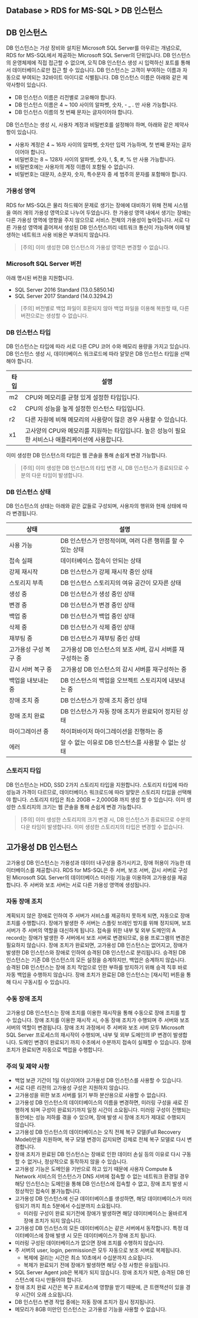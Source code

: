 ## Database > RDS for MS-SQL > DB 인스턴스

## DB 인스턴스

DB 인스턴스는 가상 장비와 설치된 Microsoft SQL Server를 아우르는 개념으로, RDS for MS-SQL에서 제공하는 Microsoft SQL Server의 단위입니다.
DB 인스턴스의 운영체제에 직접 접근할 수 없으며, 오직 DB 인스턴스 생성 시 입력하신 포트를 통해서 데이터베이스로만 접근 할 수 있습니다.
DB 인스턴스는 고객이 부여하는 이름과 자동으로 부여되는 32바이트 아이디로 식별됩니다. 
DB 인스턴스 이름은 아래와 같은 제약사항이 있습니다.

* DB 인스턴스 이름은 리전별로 고유해야 합니다.
* DB 인스턴스 이름은 4 ~ 100 사이의 알파벳, 숫자, - _ . 만 사용 가능합니다.
* DB 인스턴스 이름의 첫 번째 문자는 글자이어야 합니다.

DB 인스턴스는 생성 시, 사용자 계정과 비밀번호를 설정해야 하며, 아래와 같은 제약사항이 있습니다.

* 사용자 계정은 4 ~ 16자 사이의 알파벳, 숫자만 입력 가능하며, 첫 번째 문자는 글자이어야 합니다.
* 비밀번호는 8 ~ 128자 사이의 알파벳, 숫자, !, $, #, % 만 사용 가능합니다. 
* 비밀번호에는 사용자의 계정 이름이 포함될 수 없습니다.
* 비밀번호는 대문자, 소문자, 숫자, 특수문자 중 세 범주의 문자를 포함해야 합니다.

### 가용성 영역

RDS for MS-SQL은 물리 하드웨어 문제로 생기는 장애에 대비하기 위해 전체 시스템을 여러 개의 가용성 영역으로 나누어 두었습니다. 한 가용성 영역 내에서 생기는 장애는 다른 가용성 영역에 영향을 주지 않으므로 서비스 전체의 가용성이 높아집니다. 서로 다른 가용성 영역에 흩어져서 생성된 DB 인스턴스끼리 네트워크 통신이 가능하며 이때 발생하는 네트워크 사용 비용은 부과되지 않습니다.

> [주의]
> 이미 생성한 DB 인스턴스의 가용성 영역은 변경할 수 없습니다.

### Microsoft SQL Server 버전

아래 명시된 버전을 지원합니다.

* SQL Server 2016 Standard (13.0.5850.14)
* SQL Server 2017 Standard (14.0.3294.2)

> [주의]
> 버전별로 백업 파일이 호환되지 않아 백업 파일을 이용해 복원할 때, 다른 버전으로는 생성할 수 없습니다.

### DB 인스턴스 타입

DB 인스턴스는 타입에 따라 서로 다른 CPU 코어 수와 메모리 용량을 가지고 있습니다.
DB 인스턴스 생성 시, 데이터베이스 워크로드에 따라 알맞은 DB 인스턴스 타입을 선택해야 합니다.

| 타입    | 설명 |
| ------- | -------------------------------------------------|
| m2 | CPU와 메모리를 균형 있게 설정한 타입입니다. |
| c2 | CPU의 성능을 높게 설정한 인스턴스 타입입니다. |
| r2 | 다른 자원에 비해 메모리의 사용량이 많은 경우 사용할 수 있습니다. |
| x1 | 고사양의 CPU와 메모리를 지원하는 타입입니다. 높은 성능이 필요한 서비스나 애플리케이션에 사용합니다. |

이미 생성한 DB 인스턴스의 타입은 웹 콘솔을 통해 손쉽게 변경 가능합니다.

> [주의]
> 이미 생성한 DB 인스턴스의 타입 변경 시, DB 인스턴스가 종료되므로 수분의 다운 타임이 발생합니다.

### DB 인스턴스 상태

DB 인스턴스의 상태는 아래와 같은 값들로 구성되며, 사용자의 행위와 현재 상태에 따라 변경됩니다.

| 상태    | 설명 |
| ------- | -------------------------------------------------|
| 사용 가능 | DB 인스턴스가 안정적이며, 여러 다른 행위를 할 수 있는 상태 |
| 접속 실패 | 데이터베이스 접속이 안되는 상태 |
| 강제 재시작 | DB 인스턴스가 강제 재시작 중인 상태 |
| 스토리지 부족 | DB 인스턴스 스토리지의 여유 공간이 모자른 상태 |
| 생성 중 | DB 인스턴스가 생성 중인 상태 |
| 변경 중 | DB 인스턴스가 변경 중인 상태 |
| 백업 중 | DB 인스턴스가 백업 중인 상태 |
| 삭제 중 | DB 인스턴스가 삭제 중인 상태 |
| 재부팅 중 | DB 인스턴스가 재부팅 중인 상태 |
| 고가용성 구성 복구 중 | 고가용성 DB 인스턴스의 보조 서버, 감시 서버를 재구성하는 중 |
| 감시 서버 복구 중 | 고가용성 DB 인스턴스의 감시 서버를 재구성하는 중 |
| 백업을 내보내는 중 | DB 인스턴스의 백업을 오브젝트 스토리지에 내보내는 중 |
| 장애 조치 중 | DB 인스턴스가 장애 조치 중인 상태 |
| 장애 조치 완료 | DB 인스턴스가 자동 장애 조치가 완료되어 정지된 상태 |
| 마이그레이션 중 | 하이퍼바이저 마이그레이션을 진행하는 중 |
| 에러 | 알 수 없는 이유로 DB 인스턴스를 사용할 수 없는 상태 |

### 스토리지 타입

DB 인스턴스는 HDD, SSD 2가지 스토리지 타입을 지원합니다.
스토리지 타입에 따라 성능과 가격이 다르므로, 데이터베이스 워크로드에 따라 알맞은 스토리지 타입을 선택해야 합니다.
스토리지 타입은 최소 20GB ~ 2,000GB 까지 생성 할 수 있습니다.
이미 생성한 스토리지의 크기는 웹 콘솔을 통해 손쉽게 변경 가능합니다.

> [주의]
> 이미 생성한 스토리지의 크기 변경 시, DB 인스턴스가 종료되므로 수분의 다운 타임이 발생합니다.
> 이미 생성한 스토리지의 타입은 변경할 수 없습니다.

## 고가용성 DB 인스턴스
 
고가용성 DB 인스턴스는 가용성과 데이터 내구성을 증가시키고, 장애 허용이 가능한 데이터베이스를 제공합니다.
RDS for MS-SQL은 주 서버, 보조 서버, 감시 서버로 구성된 Microsoft SQL Server의 데이터베이스 미러링 기능을 이용하여 고가용성을 제공합니다. 주 서버와 보조 서버는 서로 다른 가용성 영역에 생성됩니다.

### 자동 장애 조치 

계획되지 않은 장애로 인하여 주 서버가 서비스를 제공하지 못하게 되면, 자동으로 장애 조치를 수행합니다. 장애가 발생한 주 서버는 스플릿 브레인 방지를 위해 정지되며, 보조 서버가 주 서버의 역할을 대신하게 됩니다. 접속을 위한 내부 및 외부 도메인의 A record는 장애가 발생한 주 서버에서 보조 서버로 변경되므로, 응용 프로그램의 변경은 필요하지 않습니다.
장애 조치가 완료되면, 고가용성 DB 인스턴스는 없어지고, 장애가 발생한 DB 인스턴스와 장애로 인하여 승격된 DB 인스턴스로 분리됩니다. 승격된 DB 인스턴스는 기존 DB 인스턴스의 모든 설정을 승계하지만, 백업은 승계하지 않습니다. 승격된 DB 인스턴스는 장애 조치 작업으로 인한 부하를 방지하기 위해 승격 직후 바로 자동 백업을 수행하지 않습니다.
장애 조치가 완료된 DB 인스턴스는 [재시작] 버튼을 통해 다시 구동시킬 수 있습니다.

### 수동 장애 조치

고가용성 DB 인스턴스는 장애 조치를 이용한 재시작을 통해 수동으로 장애 조치를 할 수 있습니다. 장애 조치를 이용한 재시작 시, 수동 장애 조치가 수행되며 주 서버와 보조 서버의 역할이 변경됩니다. 장애 조치 과정에서 주 서버와 보조 서버 모두 Microsoft SQL Server 프로세스의 재시작이 수행되며, 내부 및 외부 도메인의 IP 변경이 발생합니다. 도메인 변경이 완료되기 까지 수초에서 수분까지 접속이 실패할 수 있습니다. 장애 조치가 완료되면 자동으로 백업을 수행합니다.

### 주의 및 제약 사항

* 백업 보관 기간이 1일 이상이어야 고가용성 DB 인스턴스를 사용할 수 있습니다.
* 서로 다른 리전의 고가용성 구성은 지원하지 않습니다.
* 고가용성을 위한 보조 서버를 읽기 부하 분산용으로 사용할 수 없습니다.
* 고가용성 DB 인스턴스의 데이터베이스의 이름을 변경하면, 미러링 구성을 새로 진행하게 되며 구성이 완료되기까지 일정 시간이 소요됩니다. 미러링 구성이 진행되는 동안에는 성능 저하를 겪을 수 있으며, 장애 발생 시 장애 조치가 제대로 수행되지 않습니다.
* 고가용성 DB 인스턴스의 데이터베이스는 오직 전체 복구 모델(Full Recovery Model)만을 지원하며, 복구 모델 변경이 감지되면 강제로 전체 복구 모델로 다시 변경합니다.
* 장애 조치가 완료된 DB 인스턴스는 장애로 인한 데이터 손실 등의 이유로 다시 구동할 수 없거나, 정상적으로 동작하지 않을 수 있습니다.
* 고가용성 기능은 도메인을 기반으로 하고 있기 때문에 사용자 Compute & Network 서비스의 인스턴스가 DNS 서버에 접속할 수 없는 네트워크 환경일 경우 해당 인스턴스는 도메인을 통해 DB 인스턴스에 접속할 수 없고, 장애 조치 발생 시 정상적인 접속이 불가능합니다.
* 고가용성 DB 인스턴스에 신규 데이터베이스를 생성하면, 해당 데이터베이스가 미러링되기 까지 최소 5분에서 수십분까지 소요됩니다.
    * 미러링 구성이 완료 되기전에 장애가 발생하면 해당 데이터베이스는 올바르게 장애 조치가 되지 않습니다.
* 고가용성 DB 인스턴스의 모든 데이터베이스는 같은 서버에서 동작합니다. 특정 데이터베이스에 장애 발생 시 모든 데이터베이스가 장애 조치 됩니다.
* 미러링 구성된 데이터베이스가 없으면 장애 조치를 수행하지 않습니다.
* 주 서버의 user, login, permission은 모두 자동으로 보조 서버로 복제됩니다.
    * 복제에 걸리는 시간은 최소 10초에서 수십분까지 소요됩니다.
    * 복제가 완료되기 전에 장애가 발생하면 해당 수정 사항은 유실됩니다.
* SQL Server Agent job은 복제가 되지 않습니다. 장애 조치가 되면, 승격된 DB 인스턴스에 다시 만들어야 합니다.
* 장애 조치 완료 시간은 복구 프로세스에 영향을 받기 때문에, 큰 트랜잭션이 있을 경우 시간이 오래 소요됩니다.
* DB 인스턴스 변경 작업 중에는 자동 장애 조치가 잠시 정지됩니다.
* 메모리가 8GB 미만인 인스턴스는 고가용성 기능을 사용할 수 없습니다.
